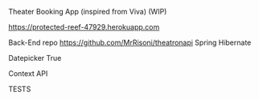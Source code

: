 Theater Booking App (inspired from Viva) (WIP)

https://protected-reef-47929.herokuapp.com

Back-End repo https://github.com/MrRisoni/theatronapi Spring Hibernate


Datepicker True 
 
 Context API

TESTS
